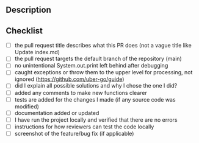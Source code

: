## Description

<!-- A clear and concise description what these changes does. -->

## Checklist

<!-- Replace  the [ ] with [x] to check the boxes. -->

- [ ] the pull request title describes what this PR does (not a vague title like Update index.md)
- [ ] the pull request targets the default branch of the repository (main)
- [ ] no unintentional System.out.print left behind after debugging
- [ ] caught exceptions or throw them to the upper level for processing, not ignored (https://github.com/uber-go/guide)
- [ ] did I explain all possible solutions and why I chose the one I did?
- [ ] added any comments to make new functions clearer
- [ ] tests are added for the changes I made (if any source code was modified)
- [ ] documentation added or updated
- [ ] I have run the project locally and verified that there are no errors
- [ ] instructions for how reviewers can test the code locally
- [ ] screenshot of the feature/bug fix (if applicable)

